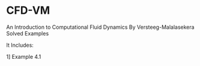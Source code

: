 # CFD-VM
An Introduction to Computational Fluid Dynamics By Versteeg-Malalasekera Solved Examples

It Includes:

1] Example 4.1
